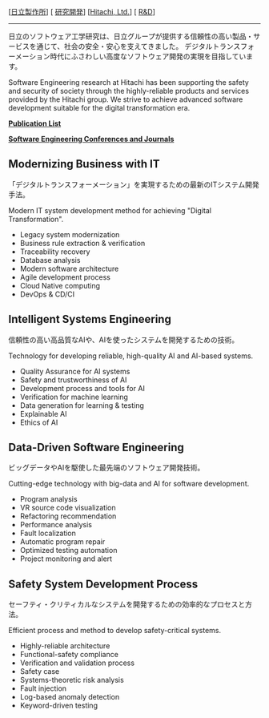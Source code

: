\[[日立製作所](https://www.hitachi.co.jp/)\] \[ [研究開発](https://www.hitachi.co.jp/rd/index.html)\] 
\[[Hitachi, Ltd.](https://www.hitachi.com/)\] \[ [R&D](https://www.hitachi.com/rd/index.html)\]

---

日立のソフトウェア工学研究は、日立グループが提供する信頼性の高い製品・サービスを通じて、社会の安全・安心を支えてきました。
デジタルトランスフォーメーション時代にふさわしい高度なソフトウェア開発の実現を目指しています。

Software Engineering research at Hitachi has been supporting the safety and security of society through the highly-reliable products and services provided by the Hitachi group.
We strive to achieve advanced software development suitable for the digital transformation era. 

**[Publication List](publications.html)**

**[Software Engineering Conferences and Journals](confAndJournals.html)**

## Modernizing Business with IT

「デジタルトランスフォーメーション」を実現するための最新のITシステム開発手法。

Modern IT system development method for achieving "Digital Transformation".

- Legacy system modernization
- Business rule extraction & verification
- Traceability recovery
- Database analysis
- Modern software architecture
- Agile development process
- Cloud Native computing
- DevOps & CD/CI

## Intelligent Systems Engineering

信頼性の高い高品質なAIや、AIを使ったシステムを開発するための技術。

Technology for developing reliable, high-quality AI and AI-based systems.

- Quality Assurance for AI systems
- Safety and trustworthiness of AI
- Development process and tools for AI
- Verification for machine learning
- Data generation for learning & testing
- Explainable AI
- Ethics of AI

## Data-Driven Software Engineering

ビッグデータやAIを駆使した最先端のソフトウェア開発技術。

Cutting-edge technology with big-data and AI for software development.

- Program analysis
- VR source code visualization
- Refactoring recommendation
- Performance analysis
- Fault localization
- Automatic program repair
- Optimized testing automation
- Project monitoring and alert

## Safety System Development Process

セーフティ・クリティカルなシステムを開発するための効率的なプロセスと方法。

Efficient process and method to develop safety-critical systems.

- Highly-reliable architecture
- Functional-safety compliance
- Verification and validation process
- Safety case
- Systems-theoretic risk analysis
- Fault injection
- Log-based anomaly detection
- Keyword-driven testing
